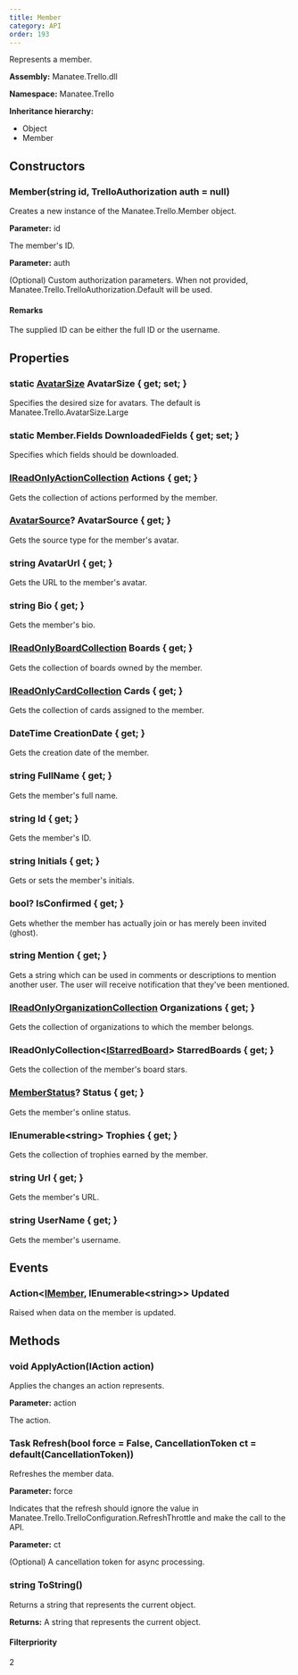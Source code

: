 ```yaml
---
title: Member
category: API
order: 193
---
```


Represents a member.

**Assembly:** Manatee.Trello.dll

**Namespace:** Manatee.Trello

**Inheritance hierarchy:**

- Object
- Member

## Constructors

### Member(string id, TrelloAuthorization auth = null)

Creates a new instance of the Manatee.Trello.Member object.

**Parameter:** id

The member&#39;s ID.

**Parameter:** auth

(Optional) Custom authorization parameters. When not provided, Manatee.Trello.TrelloAuthorization.Default will be used.

#### Remarks

The supplied ID can be either the full ID or the username.

## Properties

### static [AvatarSize](../AvatarSize#avatarsize) AvatarSize { get; set; }

Specifies the desired size for avatars. The default is Manatee.Trello.AvatarSize.Large

### static Member.Fields DownloadedFields { get; set; }

Specifies which fields should be downloaded.

### [IReadOnlyActionCollection](../IReadOnlyActionCollection#ireadonlyactioncollection) Actions { get; }

Gets the collection of actions performed by the member.

### [AvatarSource](../AvatarSource#avatarsource)? AvatarSource { get; }

Gets the source type for the member&#39;s avatar.

### string AvatarUrl { get; }

Gets the URL to the member&#39;s avatar.

### string Bio { get; }

Gets the member&#39;s bio.

### [IReadOnlyBoardCollection](../IReadOnlyBoardCollection#ireadonlyboardcollection) Boards { get; }

Gets the collection of boards owned by the member.

### [IReadOnlyCardCollection](../IReadOnlyCardCollection#ireadonlycardcollection) Cards { get; }

Gets the collection of cards assigned to the member.

### DateTime CreationDate { get; }

Gets the creation date of the member.

### string FullName { get; }

Gets the member&#39;s full name.

### string Id { get; }

Gets the member&#39;s ID.

### string Initials { get; }

Gets or sets the member&#39;s initials.

### bool? IsConfirmed { get; }

Gets whether the member has actually join or has merely been invited (ghost).

### string Mention { get; }

Gets a string which can be used in comments or descriptions to mention another user. The user will receive notification that they&#39;ve been mentioned.

### [IReadOnlyOrganizationCollection](../IReadOnlyOrganizationCollection#ireadonlyorganizationcollection) Organizations { get; }

Gets the collection of organizations to which the member belongs.

### IReadOnlyCollection&lt;[IStarredBoard](../IStarredBoard#istarredboard)&gt; StarredBoards { get; }

Gets the collection of the member&#39;s board stars.

### [MemberStatus](../MemberStatus#memberstatus)? Status { get; }

Gets the member&#39;s online status.

### IEnumerable&lt;string&gt; Trophies { get; }

Gets the collection of trophies earned by the member.

### string Url { get; }

Gets the member&#39;s URL.

### string UserName { get; }

Gets the member&#39;s username.

## Events

### Action&lt;[IMember](../IMember#imember), IEnumerable&lt;string&gt;&gt; Updated

Raised when data on the member is updated.

## Methods

### void ApplyAction(IAction action)

Applies the changes an action represents.

**Parameter:** action

The action.

### Task Refresh(bool force = False, CancellationToken ct = default(CancellationToken))

Refreshes the member data.

**Parameter:** force

Indicates that the refresh should ignore the value in Manatee.Trello.TrelloConfiguration.RefreshThrottle and make the call to the API.

**Parameter:** ct

(Optional) A cancellation token for async processing.

### string ToString()

Returns a string that represents the current object.

**Returns:** A string that represents the current object.

#### Filterpriority

2

